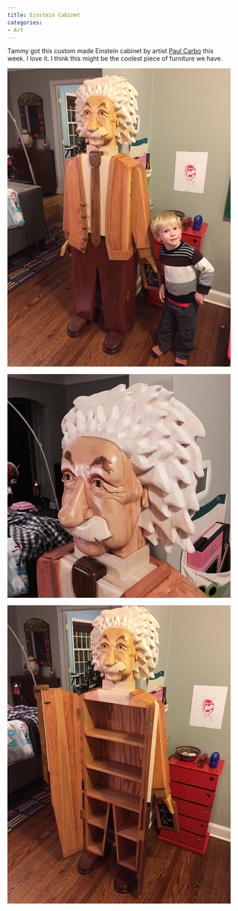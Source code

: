 ```yaml
---
title: Einstein Cabinet
categories:
- Art
---
```


Tammy got this custom made Einstein cabinet by artist [Paul Carbo](http://paulcarbo.com/paul_carbo_bio.html) this week. I love it. I think this might be the coolest piece of furniture we have.



  
   ![](/assets/posts/2014/IMG_2347.jpg)
  

  
   ![](/assets/posts/2014/IMG_2350.jpg)
  

  
   ![](/assets/posts/2014/IMG_2351.jpg)
  



